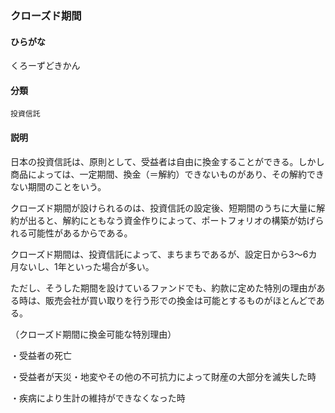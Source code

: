<div style="display:none;">

## [あ行](securities-terms?id=あ行)
## [か行](securities-terms?id=か行)

</div>

### クローズド期間

#### ひらがな

くろーずどきかん

#### 分類

`投資信託`

#### 説明

日本の投資信託は、原則として、受益者は自由に換金することができる。しかし商品によっては、一定期間、換金（＝解約）できないものがあり、その解約できない期間のことをいう。
クローズド期間が設けられるのは、投資信託の設定後、短期間のうちに大量に解約が出ると、解約にともなう資金作りによって、ポートフォリオの構築が妨げられる可能性があるからである。
クローズド期間は、投資信託によって、まちまちであるが、設定日から3～6カ月ないし、1年といった場合が多い。
ただし、そうした期間を設けているファンドでも、約款に定めた特別の理由がある時は、販売会社が買い取りを行う形での換金は可能とするものがほとんどである。
（クローズド期間に換金可能な特別理由）
・受益者の死亡
・受益者が天災・地変やその他の不可抗力によって財産の大部分を滅失した時
・疾病により生計の維持ができなくなった時

<div style="display:none;">

## [さ行](securities-terms?id=さ行)
## [た行](securities-terms?id=た行)
## [な行](securities-terms?id=な行)
## [は行](securities-terms?id=は行)
## [ま行](securities-terms?id=ま行)
## [や行](securities-terms?id=や行)
## [ら行](securities-terms?id=ら行)
## [わ行](securities-terms?id=わ行)
## [英数字・記号](securities-terms?id=英数字・記号)

</div>

